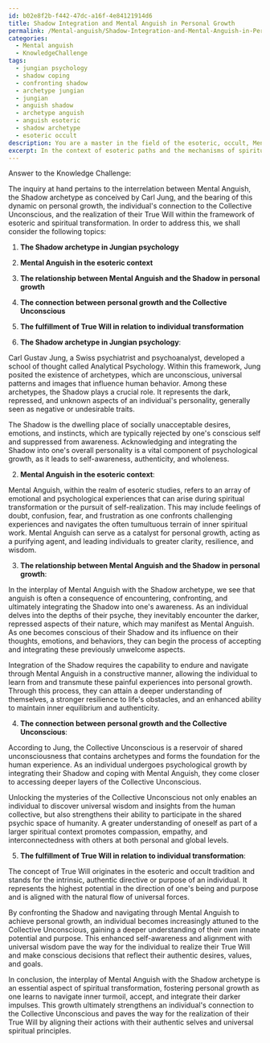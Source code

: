 ```yaml
---
id: b02e8f2b-f442-47dc-a16f-4e84121914d6
title: Shadow Integration and Mental Anguish in Personal Growth
permalink: /Mental-anguish/Shadow-Integration-and-Mental-Anguish-in-Personal-Growth/
categories:
  - Mental anguish
  - KnowledgeChallenge
tags:
  - jungian psychology
  - shadow coping
  - confronting shadow
  - archetype jungian
  - jungian
  - anguish shadow
  - archetype anguish
  - anguish esoteric
  - shadow archetype
  - esoteric occult
description: You are a master in the field of the esoteric, occult, Mental anguish and Education. You are a writer of tests, challenges, books and deep knowledge on Mental anguish for initiates and students to gain deep insights and understanding from. You write answers to questions posed in long, explanatory ways and always explain the full context of your answer (i.e., related concepts, formulas, examples, or history), as well as the step-by-step thinking process you take to answer the challenges. Be rigorous and thorough, and summarize the key themes, ideas, and conclusions at the end.
excerpt: In the context of esoteric paths and the mechanisms of spiritual transformation, how does the interplay of Mental Anguish with the Shadow archetype (as described by Carl Jung) foster personal growth, ultimately affecting an individual's connection with the Collective Unconscious and the realization of their True Will?
---
```

Answer to the Knowledge Challenge:

The inquiry at hand pertains to the interrelation between Mental Anguish, the Shadow archetype as conceived by Carl Jung, and the bearing of this dynamic on personal growth, the individual's connection to the Collective Unconscious, and the realization of their True Will within the framework of esoteric and spiritual transformation. In order to address this, we shall consider the following topics:
1. **The Shadow archetype in Jungian psychology**
2. **Mental Anguish in the esoteric context**
3. **The relationship between Mental Anguish and the Shadow in personal growth**
4. **The connection between personal growth and the Collective Unconscious**
5. **The fulfillment of True Will in relation to individual transformation**

1. **The Shadow archetype in Jungian psychology**:

Carl Gustav Jung, a Swiss psychiatrist and psychoanalyst, developed a school of thought called Analytical Psychology. Within this framework, Jung posited the existence of archetypes, which are unconscious, universal patterns and images that influence human behavior. Among these archetypes, the Shadow plays a crucial role. It represents the dark, repressed, and unknown aspects of an individual's personality, generally seen as negative or undesirable traits.

The Shadow is the dwelling place of socially unacceptable desires, emotions, and instincts, which are typically rejected by one's conscious self and suppressed from awareness. Acknowledging and integrating the Shadow into one's overall personality is a vital component of psychological growth, as it leads to self-awareness, authenticity, and wholeness.

2. **Mental Anguish in the esoteric context**:

Mental Anguish, within the realm of esoteric studies, refers to an array of emotional and psychological experiences that can arise during spiritual transformation or the pursuit of self-realization. This may include feelings of doubt, confusion, fear, and frustration as one confronts challenging experiences and navigates the often tumultuous terrain of inner spiritual work. Mental Anguish can serve as a catalyst for personal growth, acting as a purifying agent, and leading individuals to greater clarity, resilience, and wisdom.

3. **The relationship between Mental Anguish and the Shadow in personal growth**:

In the interplay of Mental Anguish with the Shadow archetype, we see that anguish is often a consequence of encountering, confronting, and ultimately integrating the Shadow into one's awareness. As an individual delves into the depths of their psyche, they inevitably encounter the darker, repressed aspects of their nature, which may manifest as Mental Anguish. As one becomes conscious of their Shadow and its influence on their thoughts, emotions, and behaviors, they can begin the process of accepting and integrating these previously unwelcome aspects.

Integration of the Shadow requires the capability to endure and navigate through Mental Anguish in a constructive manner, allowing the individual to learn from and transmute these painful experiences into personal growth. Through this process, they can attain a deeper understanding of themselves, a stronger resilience to life's obstacles, and an enhanced ability to maintain inner equilibrium and authenticity.

4. **The connection between personal growth and the Collective Unconscious**:

According to Jung, the Collective Unconscious is a reservoir of shared unconsciousness that contains archetypes and forms the foundation for the human experience. As an individual undergoes psychological growth by integrating their Shadow and coping with Mental Anguish, they come closer to accessing deeper layers of the Collective Unconscious.

Unlocking the mysteries of the Collective Unconscious not only enables an individual to discover universal wisdom and insights from the human collective, but also strengthens their ability to participate in the shared psychic space of humanity. A greater understanding of oneself as part of a larger spiritual context promotes compassion, empathy, and interconnectedness with others at both personal and global levels.

5. **The fulfillment of True Will in relation to individual transformation**:

The concept of True Will originates in the esoteric and occult tradition and stands for the intrinsic, authentic directive or purpose of an individual. It represents the highest potential in the direction of one's being and purpose and is aligned with the natural flow of universal forces.

By confronting the Shadow and navigating through Mental Anguish to achieve personal growth, an individual becomes increasingly attuned to the Collective Unconscious, gaining a deeper understanding of their own innate potential and purpose. This enhanced self-awareness and alignment with universal wisdom pave the way for the individual to realize their True Will and make conscious decisions that reflect their authentic desires, values, and goals.

In conclusion, the interplay of Mental Anguish with the Shadow archetype is an essential aspect of spiritual transformation, fostering personal growth as one learns to navigate inner turmoil, accept, and integrate their darker impulses. This growth ultimately strengthens an individual's connection to the Collective Unconscious and paves the way for the realization of their True Will by aligning their actions with their authentic selves and universal spiritual principles.
